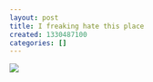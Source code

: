 ```yaml
---
layout: post
title: I freaking hate this place
created: 1330487100
categories: []
---
```

<img src="http://28.media.tumblr.com/tumblr_m1b9t945371rsr8w3o1_500.jpg"/><br/><br/>
